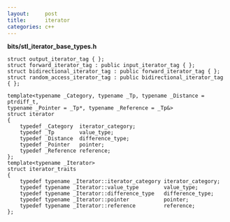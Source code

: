 ```yaml
---
layout:     post
title:      iterator
categories: c++
---
```


**bits/stl_iterator_base_types.h**

    struct output_iterator_tag { };
    struct forward_iterator_tag : public input_iterator_tag { };
    struct bidirectional_iterator_tag : public forward_iterator_tag { };
    struct random_access_iterator_tag : public bidirectional_iterator_tag { };
    
    template<typename _Category, typename _Tp, typename _Distance = ptrdiff_t,
    typename _Pointer = _Tp*, typename _Reference = _Tp&>
    struct iterator
    {
        typedef _Category  iterator_category;
        typedef _Tp        value_type;
        typedef _Distance  difference_type;
        typedef _Pointer   pointer;
        typedef _Reference reference;
    };
    template<typename _Iterator>
    struct iterator_traits
    {
        typedef typename _Iterator::iterator_category iterator_category;
        typedef typename _Iterator::value_type        value_type;
        typedef typename _Iterator::difference_type   difference_type;
        typedef typename _Iterator::pointer           pointer;
        typedef typename _Iterator::reference         reference;
    };
